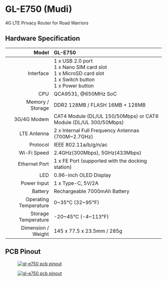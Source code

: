 # GL-E750 (Mudi)

4G LTE Privacy Router for Road Warriors

## Hardware Specification

|                         Model | GL-E750                                                      |
| ----------------------------: | :----------------------------------------------------------- |
|                     Interface | 1 x USB 2.0 port <br> 1 x Nano SIM card slot <br> 1 x MicroSD card slot <br> 1 x Switch button <br> 1 x Power button |
|                           CPU | QCA9531, @650MHz SoC                                         |
|              Memory / Storage | DDR2 128MB / FLASH 16MB + 128MB                              |
|                   3G/4G Modem | CAT4 Module (DL/UL 150/50Mbps) or CAT6 Module (DL/UL 300/50Mbps) |
|                   LTE Antenna | 2 x Internal Full Frequency Antennas (700M~2.7GHz)           |
|                      Protocol | IEEE 802.11a/b/g/n/ac                                        |
|                   Wi-Fi Speed | 2.4GHz(300Mbps), 5GHz(433Mbps)                               |
|                 Ethernet Port | 1 x FE Port (supported with the docking station)             |
|                           LED | 0.96-inch OLED Display                                       |
|                   Power Input | 1 x Type-C, 5V/2A                                            |
|                       Battery | Rechargeable 7000mAh Battery                                 |
|         Operating Temperature | 0~35°C (32~95°F)                                             |
|           Storage Temperature | -20~45°C (-4~113°F)                                          |
|            Dimension / Weight | 145 x 77.5 x 23.5mm / 285g                                   |

## PCB Pinout

<div class="gl-lightbox" itemscope itemtype="http://schema.org/ImageGallery">
  <figure itemprop="associatedMedia" itemscope itemtype="http://schema.org/ImageObject">
    <a href="https://static.gl-inet.com/docs/router/en/3/specification/gl-e750/GL-E750-PINOUT-05.jpg" itemprop="contentUrl" data-size="3167x2480">
      <img src="https://static.gl-inet.com/docs/router/en/3/specification/gl-e750/GL-E750-PINOUT-05.jpg" itemprop="thumbnail" alt="gl-e750 pcb pinout" loading="lazy" />
    </a>
  </figure>
</div>

<div class="gl-lightbox" itemscope itemtype="http://schema.org/ImageGallery">
  <figure itemprop="associatedMedia" itemscope itemtype="http://schema.org/ImageObject">
    <a href="https://static.gl-inet.com/docs/router/en/3/specification/gl-e750/GL-E750-PINOUT-06.jpg" itemprop="contentUrl" data-size="3167x2480">
      <img src="https://static.gl-inet.com/docs/router/en/3/specification/gl-e750/GL-E750-PINOUT-06.jpg" itemprop="thumbnail" alt="gl-e750 pcb pinout" loading="lazy" />
    </a>
  </figure>
</div>
